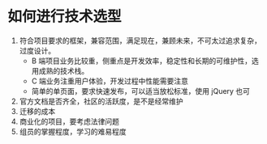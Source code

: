 # 如何进行技术选型

1. 符合项目要求的框架，兼容范围，满足现在，兼顾未来，不可太过追求复杂，过度设计。
    * B 端项目业务比较重，侧重点是开发效率，稳定性和长期的可维护性，选用成熟的技术栈。
    * C 端业务注重用户体验，开发过程中性能需要注意
    * 简单的单页面，要求快速发布，可以适当放松标准，使用 jQuery 也可
2. 官方文档是否齐全，社区的活跃度，是不是经常维护
3. 迁移的成本
4. 商业化的项目，要考虑法律问题
5. 组员的掌握程度，学习的难易程度
